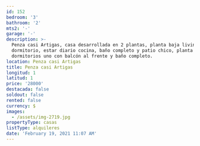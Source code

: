 ```yaml
---
id: 152
bedroom: '3'
bathroom: '2'
mts2: '-'
garage: '-'
description: >-
  Penza casi Artigas, casa desarrollada en 2 plantas, planta baja living o
  dormitorio, estar diario cocina, baño completo y patio chico, planta alta 3
  dormitorios uno con balcón al frente y baño completo. 
location: Penza casi Artigas
title: Penza casi Artigas
longitud: 1
latitud: 1
price: '28000'
destacada: false
soldout: false
rented: false
currency: $
images:
  - /assets/img-2719.jpg
propertyType: casas
listType: alquileres
date: 'February 19, 2021 11:07 AM'
---
```


